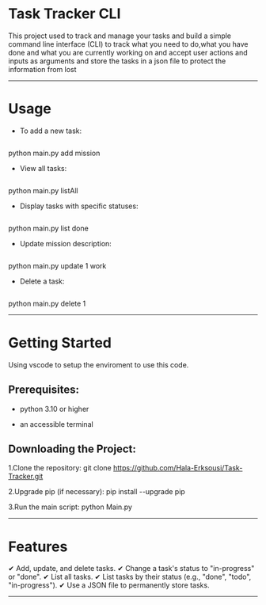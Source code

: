 # Task Tracker CLI
This project used to track and manage your tasks and build a simple command line interface (CLI) to track what you need to do,what you have done and what you are currently working on and accept user actions and inputs as arguments
and store the tasks in a json file to protect the information from lost

---
# Usage
- To add a new task:
  ```bash
python main.py add  mission

- View all tasks:
  ```bash
python main.py listAll

- Display tasks with specific statuses:
  ```bash
python main.py list done

- Update mission description:
  ```bash
python main.py update 1 work

- Delete a task:
  ```bash
python main.py delete 1

---
# Getting Started 

Using vscode to setup the enviroment to use this code. 

## Prerequisites:

- python 3.10 or higher
  
- an accessible terminal
  
## Downloading the Project:

1.Clone the repository: git clone https://github.com/Hala-Erksousi/Task-Tracker.git

2.Upgrade pip (if necessary): pip install --upgrade pip

3.Run the main script: python Main.py

---
# Features
✔ Add, update, and delete tasks.
✔ Change a task's status to "in-progress" or "done".
✔ List all tasks.
✔ List tasks by their status (e.g., "done", "todo", "in-progress").
✔ Use a JSON file to permanently store tasks.

---
